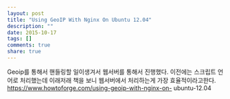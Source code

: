 ```yaml
---
layout: post
title: "Using GeoIP With Nginx On Ubuntu 12.04"
description: ""
date: 2015-10-17
tags: []
comments: true
share: true
---
```


Geoip를 통해서 핸들링할 일이생겨서 웹서버를 통해서 진행했다. 이전에는 스크립트 언어로 처리했는데 이래저래 책을 보니 웹서버에서
처리하는게 가장 효율적이라고한다. https://www.howtoforge.com/using-geoip-with-nginx-on-
ubuntu-12.04

  

